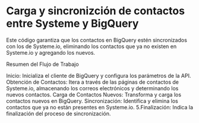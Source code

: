 # Carga y sincronizción de contactos entre Systeme y BigQuery

Este código garantiza que los contactos en BigQuery estén sincronizados con los de Systeme.io, eliminando los contactos que ya no existen en Systeme.io y agregando los nuevos.

Resumen del Flujo de Trabajo

Inicio: Inicializa el cliente de BigQuery y configura los parámetros de la API.
Obtención de Contactos: Itera a través de las páginas de contactos de Systeme.io, almacenando los correos electrónicos y determinando los nuevos contactos.
Carga de Contactos Nuevos: Transforma y carga los contactos nuevos en BigQuery.
Sincronización: Identifica y elimina los contactos que ya no están presentes en Systeme.io. 5.Finalización: Indica la finalización del proceso de sincronización.
